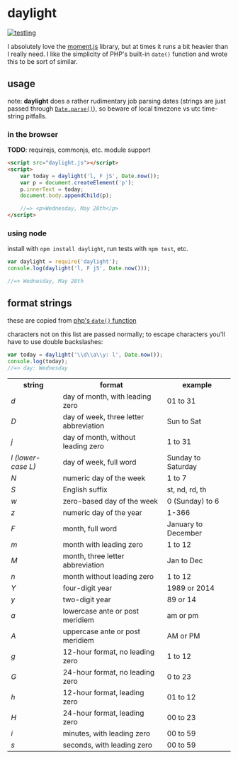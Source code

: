 # daylight

[![testling](https://ci.testling.com/malantonio/daylight.png)](https://ci.testling.com/malantonio/daylight)

I absolutely love the [moment.js](http://momentjs.com) library, but at times it runs a bit heavier than I really need. I like the simplicity of PHP's built-in `date()` function and wrote this to be sort of similar.

## usage

note: **daylight** does a rather rudimentary job parsing dates (strings are just passed through [`Date.parse()`](https://developer.mozilla.org/en-US/docs/Web/JavaScript/Reference/Global_Objects/Date/parse)), so beware of local timezone vs utc time-string pitfalls.

### in the browser
**TODO**: requirejs, commonjs, etc. module support

```html
<script src="daylight.js"></script>
<script>
    var today = daylight('l, F jS', Date.now());
    var p = document.createElement('p');
    p.innerText = today;
    document.body.appendChild(p);

    //=> <p>Wednesday, May 28th</p>
</script>
```

### using node

install with `npm install daylight`, run tests with `npm test`, etc.

```javascript
var daylight = require('daylight');
console.log(daylight('l, F jS', Date.now()));

//=> Wednesday, May 28th
```

## format strings
these are copied from [php's `date()` function](http://php.net/manual/en/function.date.php)

characters not on this list are passed normally; to escape characters you'll have to use double backslashes:

```javascript
var today = daylight('\\d\\a\\y: l', Date.now());
console.log(today);
//=> day: Wednesday
```

<table>
<tr>
    <th>string</th>
    <th>format</th>
    <th>example</th>
</tr>
<tr>
    <td><em>d</em></td>
    <td>day of month, with leading zero</td>
    <td>01 to 31</td>
</tr>
<tr>
    <td><em>D</em></td>
    <td>day of week, three letter abbreviation</td>
    <td>Sun to Sat</td>
</tr>
<tr>
    <td><em>j</em></td>
    <td>day of month, without leading zero</td>
    <td>1 to 31</td>
</tr>
<tr>
    <td><em>l (lower-case L)</em></td>
    <td>day of week, full word</td>
    <td>Sunday to Saturday</td>
</tr>
<tr>
    <td><em>N</em></td>
    <td>numeric day of the week</td>
    <td>1 to 7</td>
</tr>
<tr>
    <td><em>S</em></td>
    <td>English suffix</td>
    <td>st, nd, rd, th</td>
</tr>
<tr>
    <td><em>w</em></td>
    <td>zero-based day of the week</td>
    <td>0 (Sunday) to 6</td>
</tr>
<tr>
    <td><em>z</em></td>
    <td>numeric day of the year</td>
    <td>1-366</td>
</tr>
<tr>
    <td><em>F</em></td>
    <td>month, full word</td>
    <td>January to December</td>
</tr>
<tr>
    <td><em>m</em></td>
    <td>month with leading zero</td>
    <td>1 to 12</td>
</tr>
<tr>
    <td><em>M</em></td>
    <td>month, three letter abbreviation</td>
    <td>Jan to Dec</td>
</tr>
<tr>
    <td><em>n</em></td>
    <td>month without leading zero</td>
    <td>1 to 12</td>
</tr>
<tr>
    <td><em>Y</em></td>
    <td>four-digit year</td>
    <td>1989 or 2014</td>
</tr>
<tr>
    <td><em>y</em></td>
    <td>two-digit year</td>
    <td>89 or 14</td>
</tr>
<tr>
    <td><em>a</em></td>
    <td>lowercase ante or post meridiem</td>
    <td>am or pm</td>
</tr>
<tr>
    <td><em>A</em></td>
    <td>uppercase ante or post meridiem</td>
    <td>AM or PM</td>
</tr>
<tr>
    <td><em>g</em></td>
    <td>12-hour format, no leading zero</td>
    <td>1 to 12</td>
</tr>
<tr>
    <td><em>G</em></td>
    <td>24-hour format, no leading zero</td>
    <td>0 to 23</td>
</tr>
<tr>
    <td><em>h</em></td>
    <td>12-hour format, leading zero</td>
    <td>01 to 12</td>
</tr>
<tr>
    <td><em>H</em></td>
    <td>24-hour format, leading zero</td>
    <td>00 to 23</td>
</tr>
<tr>
    <td><em>i</em></td>
    <td>minutes, with leading zero</td>
    <td>00 to 59</td>
</tr>
<tr>
    <td><em>s</em></td>
    <td>seconds, with leading zero</td>
    <td>00 to 59</td>
</tr>
</table>
